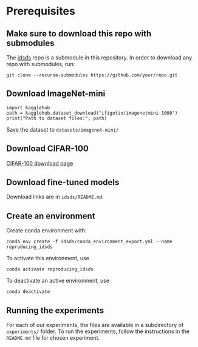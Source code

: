 # Prerequisites

## Make sure to download this repo with submodules

The [idsds](https://github.com/visinf/idsds) repo is a submodule in this repository. In order to download any repo with submodules, run:

```
git clone --recurse-submodules https://github.com/your/repo.git
```

## Download ImageNet-mini

```
import kagglehub
path = kagglehub.dataset_download("ifigotin/imagenetmini-1000")
print("Path to dataset files:", path)
```

Save the dataset to `datasets/imagenet-mini/`

## Download CIFAR-100

[CIFAR-100 download page](https://www.cs.toronto.edu/~kriz/cifar.html)

## Download fine-tuned models

Download links are in `idsds/README.md`.

## Create an environment

Create conda environment with:

```
conda env create -f idsds/conda_environment_export.yml --name reproducing_idsds
```

To activate this environment, use

```
conda activate reproducing_idsds
```

To deactivate an active environment, use

```
conda deactivate
```

## Running the experiments

For each of our experiments, the files are available in a subdirectory of `experiments/` folder. To run the experiments, follow the instructions in the `README.md` file for chosen experiment.
